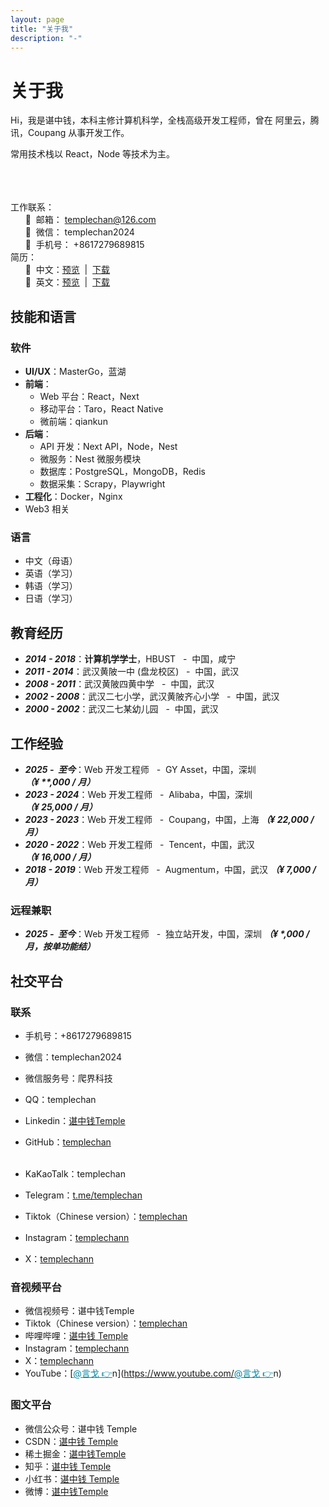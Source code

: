 ```yaml
---
layout: page
title: "关于我"
description: "-"
---
```


# 关于我

Hi，我是谌中钱，本科主修计算机科学，全栈高级开发工程师，曾在 阿里云，腾讯，Coupang 从事开发工作。

常用技术栈以 React，Node 等技术为主。

<br /><br /><br />
工作联系：<br />
&nbsp;&nbsp;&nbsp;&nbsp;&nbsp;&nbsp;🐒&nbsp;&nbsp;邮箱： [templechan@126.com](mailto:templechan@126.com)<br />
&nbsp;&nbsp;&nbsp;&nbsp;&nbsp;&nbsp;🐒&nbsp;&nbsp;微信： templechan2024<br />
&nbsp;&nbsp;&nbsp;&nbsp;&nbsp;&nbsp;🐒&nbsp;&nbsp;手机号： +8617279689815<br />
简历：<br />
&nbsp;&nbsp;&nbsp;&nbsp;&nbsp;&nbsp;🐒&nbsp;&nbsp;中文：<a href="/doc/cv.pdf" title="前端开发 - 谌中钱 - 7年经验 - 本科 - 17279689815.pdf">预览</a> &nbsp;|&nbsp; <a href="/doc/cv.pdf" download="前端开发 - 谌中钱 - 7年经验 - 本科 - 17279689815.pdf" title="前端开发 - 谌中钱 - 7年经验 - 本科 - 17279689815.pdf">下载</a><br />
&nbsp;&nbsp;&nbsp;&nbsp;&nbsp;&nbsp;🐒&nbsp;&nbsp;英文：<a href="/doc/cv-en.pdf" title="Front-end Development - Temple Chan - 7 Years Experience - Bachelor - 17279689815.pdf">预览</a> &nbsp;|&nbsp; <a href="/doc/cv-en.pdf" download="Front-end Development - Temple Chan - 7 Years Experience - Bachelor - 17279689815.pdf" title="Front-end Development - Temple Chan - 7 Years Experience - Bachelor - 17279689815.pdf">下载</a>

## 技能和语言

### 软件

- **UI/UX**：MasterGo，蓝湖
- **前端**：
    - Web 平台：React，Next
    - 移动平台：Taro，React Native
    - 微前端：qiankun
- **后端**：
    - API 开发：Next API，Node，Nest
    - 微服务：Nest 微服务模块
    - 数据库：PostgreSQL，MongoDB，Redis
    - 数据采集：Scrapy，Playwright
- **工程化**：Docker，Nginx
- Web3 相关

### 语言

- 中文（母语）
- 英语（学习）
- 韩语（学习）
- 日语（学习）

## 教育经历

- ***2014 - 2018***：**计算机学学士**，HBUST &nbsp;&nbsp;-&nbsp; 中国，咸宁
- ***2011 - 2014***：武汉黄陂一中 (盘龙校区) &nbsp;&nbsp;-&nbsp; 中国，武汉
- ***2008 - 2011***：武汉黄陂四黄中学 &nbsp;&nbsp;-&nbsp; 中国，武汉
- ***2002 - 2008***：武汉二七小学，武汉黄陂齐心小学 &nbsp;&nbsp;-&nbsp; 中国，武汉
- ***2000 - 2002***：武汉二七某幼儿园 &nbsp;&nbsp;-&nbsp; 中国，武汉

## 工作经验

- ***2025 - &nbsp;至今***：Web 开发工程师 &nbsp;&nbsp;-&nbsp; ‌GY Asset，中国，深圳 ***（¥ \*\*,000 / 月）***
- ***2023 - 2024***：Web 开发工程师 &nbsp;&nbsp;-&nbsp; Alibaba，中国，深圳 ***（¥ 25,000 / 月）***
- ***2023 - 2023***：Web 开发工程师 &nbsp;&nbsp;-&nbsp; Coupang，中国，上海 ***（¥ 22,000 / 月）***
- ***2020 - 2022***：Web 开发工程师 &nbsp;&nbsp;-&nbsp; Tencent，中国，武汉 ***（¥ 16,000 / 月）***
- ***2018 - 2019***：Web 开发工程师 &nbsp;&nbsp;-&nbsp; Augmentum，中国，武汉 ***（¥ 7,000 / 月）***

### 远程兼职

- ***2025 - &nbsp;至今***：Web 开发工程师 &nbsp;&nbsp;-&nbsp; ‌独立站开发，中国，深圳 ***（¥ \*,000 / 月，按单功能结）***

## 社交平台

### 联系

- 手机号：+8617279689815
- 微信：templechan2024
- 微信服务号：爬界科技
- QQ：templechan
- Linkedin：[谌中钱Temple](https://www.linkedin.com/in/templechan)
- GitHub：[templechan](https://github.com/templechan) <br /><br />

- KaKaoTalk：templechan
- Telegram：[t.me/templechan](https://t.me/templechan)
- Tiktok（Chinese version）：[templechan](https://www.douyin.com/user/MS4wLjABAAAA84o70K2c9LEZXJ9fHp0deVyvxMudni7rQgAahjtoWIX34SCg61Gbf6H4HYKneZsW)
- Instagram：[templechann](https://www.instagram.com/templechann)
- X：[templechann](https://x.com/templechann)

### 音视频平台

- 微信视频号：谌中钱Temple
- Tiktok（Chinese version）：[templechan](https://www.douyin.com/user/MS4wLjABAAAA84o70K2c9LEZXJ9fHp0deVyvxMudni7rQgAahjtoWIX34SCg61Gbf6H4HYKneZsW)
- 哔哩哔哩：[谌中钱 Temple](https://space.bilibili.com/3546602247555636)
- Instagram：[templechann](https://www.instagram.com/templechann)
- X：[templechann](https://x.com/templechann)
- YouTube：[<a href="https://www.douyin.com/user/MS4wLjABAAAA84o70K2c9LEZXJ9fHp0deVyvxMudni7rQgAahjtoWIX34SCg61Gbf6H4HYKneZsW" target="_blank" style="color: #0085a1!important; text-decoration: underline;">@言戈 👉</a>n](https://www.youtube.com/<a href="https://www.douyin.com/user/MS4wLjABAAAA84o70K2c9LEZXJ9fHp0deVyvxMudni7rQgAahjtoWIX34SCg61Gbf6H4HYKneZsW" target="_blank" style="color: #0085a1!important; text-decoration: underline;">@言戈 👉</a>n)

### 图文平台

- 微信公众号：谌中钱 Temple
- CSDN：[谌中钱 Temple](https://blog.csdn.net/2301_82344373)
- 稀土掘金：[谌中钱Temple](https://juejin.cn/user/3617844579024624)
- 知乎：[谌中钱 Temple](https://www.zhihu.com/people/templechan)
- 小红书：[谌中钱 Temple](https://www.xiaohongshu.com/user/profile/658fc18d0000000022017e5a)
- 微博：[谌中钱Temple](https://weibo.com/u/7893774034)
